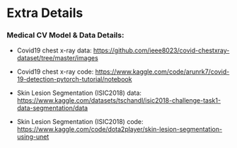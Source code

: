 # Extra Details

### Medical CV Model & Data Details:

-	Covid19 chest x-ray data: https://github.com/ieee8023/covid-chestxray-dataset/tree/master/images
-	Covid19 chest x-ray code: https://www.kaggle.com/code/arunrk7/covid-19-detection-pytorch-tutorial/notebook

-	Skin Lesion Segmentation (ISIC2018) data: https://www.kaggle.com/datasets/tschandl/isic2018-challenge-task1-data-segmentation/data
-	Skin Lesion Segmentation (ISIC2018) code: https://www.kaggle.com/code/dota2player/skin-lesion-segmentation-using-unet